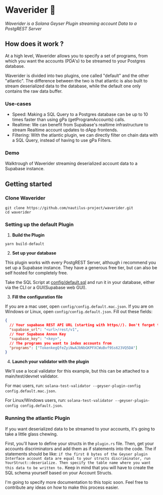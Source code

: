 # Waverider 🌊
*Waverider is a Solana Geyser Plugin streaming account Data to a PostgREST Server*

## How does it work ?
At a high level, Waverider allows you to specify a set of programs, from which you want the accounts (PDA's) to be streamed to your Postgres database.

Waverider is divided into two plugins, one called "default" and the other "atlantic".
The difference between the two is that atlantic is also built to stream deserialized data to the database, while the default one only contains the raw data buffer.

### Use-cases

- Speed: Making a SQL Query to a Postgres database can be up to 10 times faster than using gPa (getProgramAccounts) calls.
- Realtime: We can benefit from Supabase's realtime infrastructure to stream Realtime account updates to dApp frontends.
- Filtering: With the atlantic plugin, we can directly filter on chain data with a SQL Query, instead of having to use gPa Filters.

### Demo

Walktrough of Waverider streaming deserialized account data to a Supabase instance.


## Getting started

### Clone Waverider

```
git clone https://github.com/nautilus-project/waverider.git
cd waverider
```

### Setting up the default Plugin

1. __Build the Plugin__

```
yarn build-default
```

2. __Set up your database__

This plugin works with every PostgREST Server, although i recommend you set up a Supabase instance. They have a generous free tier, but can also be self hosted for completely free.

Take the SQL Script at [config/default.sql]() and run it in your database, either via the CLI or a GUI(Supabase web GUI).

3. __Fill the configuration file__

If you are a mac user, open `config/config.default.mac.json`. If you are on Windows or Linux, open `config/config.default.json`.
Fill out these fields:

```json
{
  // Your supabase REST API URL (starting with https//). Don't forget the /rest/v1 at the end
  "supabase_url": "<url>/rest/v1",
  // Your Supabase Annon Key
  "supabase_key": "<key>",
  // The programs you want to index accounts from
  "programs": ["TokenkegQfeZyiNwAJbNbGKPFXCWuBvf9Ss623VQ5DA"]
}
```

4. __Launch your validator with the plugin__

We'll use a local validator for this example, but this can be attached to a main/test/devnet validator.

For mac users, run: `solana-test-validator --geyser-plugin-config config.default.mac.json`.

For Linux/Windows users, run: `solana-test-validator --geyser-plugin-config config.default.json`.

### Running the atlantic Plugin

If you want deserialized data to be streamed to your accounts, it's going to take a little glass chewing.

First, you'll have to define your structs in the `plugin.rs` file. Then, get your accounts discriminators and add them as if statements into the code. The if statements should be like: `if the first 8 bytes of the Geyser plugin Interface account data are equal to your structs discriminator, run YourStruct::deserialize. Then specify the table name where you want this data to be written to.` Keep in mind that you will have to create the SQL schema yourself based on your Account Structs.

I'm going to specify more documentation to this topic soon. Feel free to contribute any ideas on how to make this process easier.
